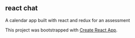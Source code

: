 ## react chat

A calendar app built with react and redux for an assessment

This project was bootstrapped with [Create React App](https://github.com/facebook/create-react-app).
